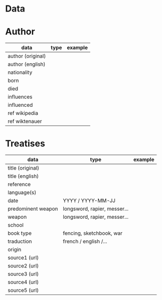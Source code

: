 # Data


# Author

| data                      | type                          | example   |
|---------------------------|-------------------------------|-----------|
| author (original)         |                               |           |
| author (english)          |                               |           |
| nationality               |                               |           |
| born                      |                               |           |
| died                      |                               |           |
| influences                |                               |           |
| influenced                |                               |           |
| ref wikipedia             |                               |           |
| ref wiktenauer            |                               |           |

# Treatises

| data                      | type                          | example   |
|---------------------------|-------------------------------|-----------|
| title (original)          |                               |           |
| title (english)           |                               |           |
| reference                 |                               |           |
| language(s)               |                               |           |
| date                      | YYYY / YYYY-MM-JJ             |           |
| predominent weapon        | longsword, rapier, messer...  |           |
| weapon                    | longsword, rapier, messer...  |           |
| school                    |                               |           |
| book type                 | fencing, sketchbook, war      |           |
| traduction                | french / english /...         |           |
| origin                    |                               |           |
| source1 (url)             |                               |           |
| source2 (url)             |                               |           |
| source3 (url)             |                               |           |
| source4 (url)             |                               |           |
| source5 (url)             |                               |           |


